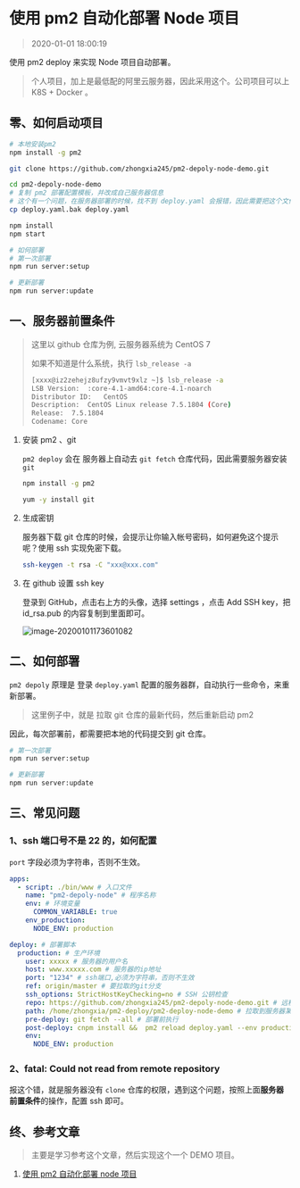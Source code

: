 # 使用 pm2 自动化部署 Node 项目

> 2020-01-01 18:00:19

使用 pm2 deploy 来实现 Node 项目自动部署。

> 个人项目，加上是最低配的阿里云服务器，因此采用这个。公司项目可以上 K8S + Docker 。

## 零、如何启动项目

```bash
# 本地安装pm2
npm install -g pm2

git clone https://github.com/zhongxia245/pm2-depoly-node-demo.git

cd pm2-depoly-node-demo
# 复制 pm2 部署配置模板，并改成自己服务器信息
# 这个有一个问题，在服务器部署的时候，找不到 deploy.yaml 会报错，因此需要把这个文件上传到 git
cp deploy.yaml.bak deploy.yaml

npm install
npm start

# 如何部署
# 第一次部署
npm run server:setup

# 更新部署
npm run server:update
```

## 一、服务器前置条件

> 这里以 github 仓库为例, 云服务器系统为 CentOS 7
>
> 如果不知道是什么系统，执行 `lsb_release -a`
>
> ```bash
> [xxxx@iz2zehejz8ufzy9vmvt9xlz ~]$ lsb_release -a
> LSB Version:	:core-4.1-amd64:core-4.1-noarch
> Distributor ID:	CentOS
> Description:	CentOS Linux release 7.5.1804 (Core)
> Release:	7.5.1804
> Codename:	Core
> ```

1. 安装 pm2 、git

   `pm2 deploy` 会在 服务器上自动去 `git fetch` 仓库代码，因此需要服务器安装 `git`

   ```bash
   npm install -g pm2

   yum -y install git
   ```

2. 生成密钥

   服务器下载 git 仓库的时候，会提示让你输入帐号密码，如何避免这个提示呢？使用 ssh 实现免密下载。

   ```bash
   ssh-keygen -t rsa -C "xxx@xxx.com"
   ```

3) 在 github 设置 ssh key

   登录到 GitHub，点击右上方的头像，选择 settings ，点击 Add SSH key，把 id_rsa.pub 的内容复制到里面即可。

   ![image-20200101173601082](https://tva1.sinaimg.cn/large/006tNbRwly1gah73l7nj5j313i0jgwmk.jpg)

## 二、如何部署

`pm2 depoly` 原理是 登录 `deploy.yaml` 配置的服务器群，自动执行一些命令，来重新部署。

> 这里例子中，就是 拉取 git 仓库的最新代码，然后重新启动 pm2

因此，每次部署前，都需要把本地的代码提交到 git 仓库。

```bash
# 第一次部署
npm run server:setup

# 更新部署
npm run server:update
```

## 三、常见问题

### 1、ssh 端口号不是 22 的，如何配置

`port` 字段必须为字符串，否则不生效。

```yaml
apps:
  - script: ./bin/www # 入口文件
    name: "pm2-depoly-node" # 程序名称
    env: # 环境变量
      COMMON_VARIABLE: true
    env_production:
      NODE_ENV: production

deploy: # 部署脚本
  production: # 生产环境
    user: xxxxx # 服务器的用户名
    host: www.xxxxx.com # 服务器的ip地址
    port: "1234" # ssh端口,必须为字符串，否则不生效
    ref: origin/master # 要拉取的git分支
    ssh_options: StrictHostKeyChecking=no # SSH 公钥检查
    repo: https://github.com/zhongxia245/pm2-depoly-node-demo.git # 远程仓库地址
    path: /home/zhongxia/pm2-deploy/pm2-deploy-node-demo # 拉取到服务器某个目录下
    pre-deploy: git fetch --all # 部署前执行
    post-deploy: cnpm install &&  pm2 reload deploy.yaml --env production # 部署后执行
    env:
      NODE_ENV: production
```

### 2、fatal: Could not read from remote repository

报这个错，就是服务器没有 `clone` 仓库的权限，遇到这个问题，按照上面**服务器前置条件**的操作，配置 ssh 即可。

## 终、参考文章

> 主要是学习参考这个文章，然后实现这个一个 DEMO 项目。

1. [使用 pm2 自动化部署 node 项目](https://juejin.im/post/5b823506e51d4538d517662f)
